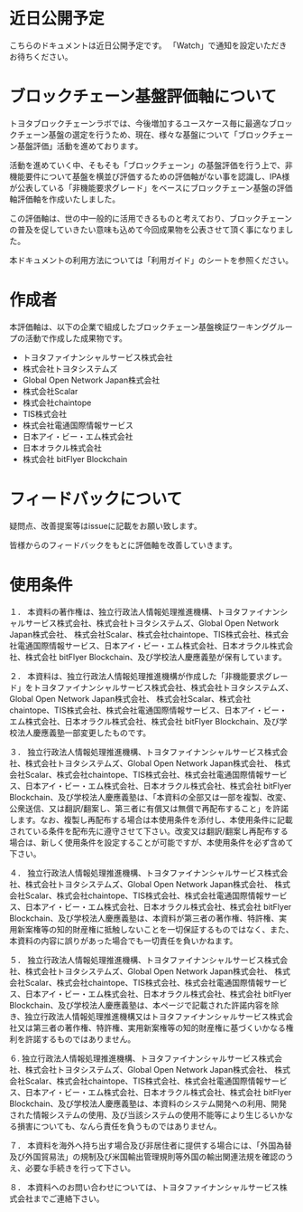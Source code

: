 # 近日公開予定
こちらのドキュメントは近日公開予定です。
「Watch」で通知を設定いただきお待ちください。

# ブロックチェーン基盤評価軸について
トヨタブロックチェーンラボでは、今後増加するユースケース毎に最適なブロックチェーン基盤の選定を行うため、現在、様々な基盤について「ブロックチェーン基盤評価」活動を進めております。

活動を進めていく中、そもそも「ブロックチェーン」の基盤評価を行う上で、非機能要件について基盤を横並び評価するための評価軸がない事を認識し、IPA様が公表している「非機能要求グレード」をベースにブロックチェーン基盤の評価軸評価軸を作成いたしました。

この評価軸は、世の中一般的に活用できるものと考えており、ブロックチェーンの普及を促していきたい意味も込めて今回成果物を公表させて頂く事になりました。

本ドキュメントの利用方法については「利用ガイド」のシートを参照ください。	

# 作成者
本評価軸は、以下の企業で組成したブロックチェーン基盤検証ワーキンググループの活動で作成した成果物です。

- トヨタファイナンシャルサービス株式会社
- 株式会社トヨタシステムズ
- Global Open Network Japan株式会社
- 株式会社Scalar
- 株式会社chaintope
- TIS株式会社
- 株式会社電通国際情報サービス
- 日本アイ・ビー・エム株式会社
- 日本オラクル株式会社
- 株式会社 bitFlyer Blockchain

# フィードバックについて
疑問点、改善提案等はissueに記載をお願い致します。

皆様からのフィードバックをもとに評価軸を改善していきます。

# 使用条件
１． 本資料の著作権は、独立行政法人情報処理推進機構、トヨタファイナンシャルサービス株式会社、株式会社トヨタシステムズ、Global Open Network Japan株式会社、  株式会社Scalar、株式会社chaintope、TIS株式会社、株式会社電通国際情報サービス、日本アイ・ビー・エム株式会社、日本オラクル株式会社、株式会社 bitFlyer Blockchain、及び学校法人慶應義塾が保有しています。							
								
２． 本資料は、独立行政法人情報処理推進機構が作成した「非機能要求グレード」をトヨタファイナンシャルサービス株式会社、株式会社トヨタシステムズ、Global Open Network Japan株式会社、  株式会社Scalar、株式会社chaintope、TIS株式会社、株式会社電通国際情報サービス、日本アイ・ビー・エム株式会社、日本オラクル株式会社、株式会社 bitFlyer Blockchain、及び学校法人慶應義塾一部変更したものです。							
								
３． 独立行政法人情報処理推進機構、トヨタファイナンシャルサービス株式会社、株式会社トヨタシステムズ、Global Open Network Japan株式会社、  株式会社Scalar、株式会社chaintope、TIS株式会社、株式会社電通国際情報サービス、日本アイ・ビー・エム株式会社、日本オラクル株式会社、株式会社 bitFlyer Blockchain、及び学校法人慶應義塾は、「本資料の全部又は一部を複製、改変、公衆送信、又は翻訳/翻案し、第三者に有償又は無償で再配布すること」を許諾します。なお、複製し再配布する場合は本使用条件を添付し、本使用条件に記載されている条件を配布先に遵守させて下さい。改変又は翻訳/翻案し再配布する場合は、新しく使用条件を設定することが可能ですが、本使用条件を必ず含めて下さい。							
								
４． 独立行政法人情報処理推進機構、トヨタファイナンシャルサービス株式会社、株式会社トヨタシステムズ、Global Open Network Japan株式会社、  株式会社Scalar、株式会社chaintope、TIS株式会社、株式会社電通国際情報サービス、日本アイ・ビー・エム株式会社、日本オラクル株式会社、株式会社 bitFlyer Blockchain、及び学校法人慶應義塾は、本資料が第三者の著作権、特許権、実用新案権等の知的財産権に抵触しないことを一切保証するものではなく、また、本資料の内容に誤りがあった場合でも一切責任を負いかねます。							
								
５． 独立行政法人情報処理推進機構、トヨタファイナンシャルサービス株式会社、株式会社トヨタシステムズ、Global Open Network Japan株式会社、  株式会社Scalar、株式会社chaintope、TIS株式会社、株式会社電通国際情報サービス、日本アイ・ビー・エム株式会社、日本オラクル株式会社、株式会社 bitFlyer Blockchain、及び学校法人慶應義塾は、本ページで記載された許諾内容を除き、独立行政法人情報処理推進機構又はトヨタファイナンシャルサービス株式会社又は第三者の著作権、特許権、実用新案権等の知的財産権に基づくいかなる権利を許諾するものではありません。							
								
６. 独立行政法人情報処理推進機構、トヨタファイナンシャルサービス株式会社、株式会社トヨタシステムズ、Global Open Network Japan株式会社、  株式会社Scalar、株式会社chaintope、TIS株式会社、株式会社電通国際情報サービス、日本アイ・ビー・エム株式会社、日本オラクル株式会社、株式会社 bitFlyer Blockchain、及び学校法人慶應義塾は、本資料のシステム開発への利用、開発された情報システムの使用、及び当該システムの使用不能等により生じるいかなる損害についても、なんら責任を負うものではありません。							
								
７． 本資料を海外へ持ち出す場合及び非居住者に提供する場合には、「外国為替及び外国貿易法」の規制及び米国輸出管理規則等外国の輸出関連法規を確認のうえ、必要な手続きを行って下さい。

８． 本資料へのお問い合わせについては、トヨタファイナンシャルサービス株式会社までご連絡下さい。
